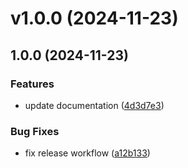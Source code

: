 # v1.0.0 (2024-11-23)



## 1.0.0 (2024-11-23)

### Features

* update documentation ([4d3d7e3](https://github.com/vixshan/bento/commit/4d3d7e302a02942c542a827317ca1f91b9244f61))

### Bug Fixes

* fix release workflow ([a12b133](https://github.com/vixshan/bento/commit/a12b133caead06c0d15b2581f0ec5155b65b099a))
